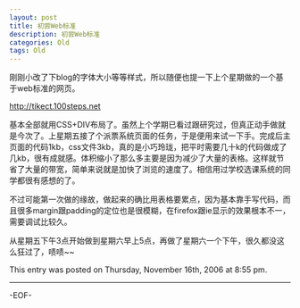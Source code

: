 ```yaml
---
layout: post
title: 初尝Web标准
description: 初尝Web标准
categories: Old
tags: Old
---
```

刚刚小改了下blog的字体大小等等样式，所以随便也提一下上个星期做的一个基于web标准的网页。

[http://tikect.100steps.net ](http://ticket.100steps.net "http://ticket.100steps.net")

基本全部就用CSS+DIV布局了。虽然上个学期已看过跟研究过，但真正动手做就是今次了。上星期五接了个派票系统页面的任务，于是便用来试一下手。完成后主页面的代码1kb，css文件3kb，真的是小巧玲珑，把平时需要几十k的代码做成了几kb，很有成就感。体积缩小了那么多主要是因为减少了大量的表格。这样就节省了大量的带宽，简单来说就是加快了浏览的速度了。相信用过学校选课系统的同学都很有感想的了。

不过可能第一次做的缘故，做起来的确比用表格要累点，因为基本靠手写代码，而且很多margin跟padding的定位也是很模糊，在firefox跟ie显示的效果根本不一，需要调试比较久。

从星期五下午3点开始做到星期六早上5点，再做了星期六一个下午，很久都没这么狂过了，啧啧~~

This entry was posted on Thursday, November 16th, 2006 at 8:55 pm.

---



-EOF-